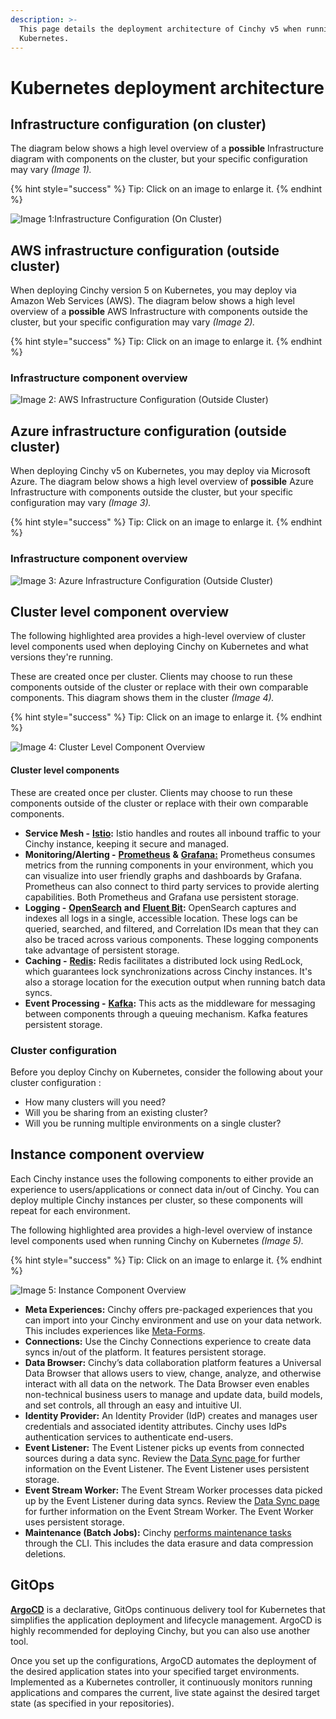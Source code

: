 ```yaml
---
description: >-
  This page details the deployment architecture of Cinchy v5 when running on
  Kubernetes.
---
```


# Kubernetes deployment architecture


## Infrastructure configuration (on cluster)

The diagram below shows a high level overview of a **possible** Infrastructure diagram with components on the cluster, but your specific configuration may vary _(Image 1)._

{% hint style="success" %}
Tip: Click on an image to enlarge it.
{% endhint %}

![Image 1:Infrastructure Configuration (On Cluster)](<../../../../.gitbook/assets/Technical Deep Dive - Tech Stack (1).png>)

## AWS infrastructure configuration (outside cluster)

When deploying Cinchy version 5 on Kubernetes, you may deploy via Amazon Web Services (AWS). The diagram below shows a high level overview of a **possible** AWS Infrastructure with components outside the cluster, but your specific configuration may vary _(Image 2)._

{% hint style="success" %}
Tip: Click on an image to enlarge it.
{% endhint %}

### Infrastructure component overview

![Image 2: AWS Infrastructure Configuration (Outside Cluster)](<../../../../.gitbook/assets/DNB Cloud Architecture - AWS.png>)

## Azure infrastructure configuration (outside cluster)

When deploying Cinchy v5 on Kubernetes, you may deploy via Microsoft Azure. The diagram below shows a high level overview of **possible** Azure Infrastructure with components outside the cluster, but your specific configuration may vary _(Image 3)._

{% hint style="success" %}
Tip: Click on an image to enlarge it.
{% endhint %}

### Infrastructure component overview

![Image 3: Azure Infrastructure Configuration (Outside Cluster)](<../../../../.gitbook/assets/DNB Cloud Architecture - Azure (2).png>)

## Cluster level component overview

The following highlighted area provides a high-level overview of cluster level components used when deploying Cinchy on Kubernetes and what versions they're running.

These are created once per cluster. Clients may choose to run these components outside of the cluster or replace with their own comparable components. This diagram shows them in the cluster _(Image 4)._

{% hint style="success" %}
Tip: Click on an image to enlarge it.
{% endhint %}

![Image 4: Cluster Level Component Overview](<../../../../.gitbook/assets/Cluster components Technical Deep Dive - Tech Stack copy 2.png>)

#### Cluster level components

These are created once per cluster. Clients may choose to run these components outside of the cluster or replace with their own comparable components.

* **Service Mesh -** [**Istio**](https://istio.io/)**:** Istio handles and routes all inbound traffic to your Cinchy instance, keeping it secure and managed.
* **Monitoring/Alerting -** [**Prometheus**](https://prometheus.io/) **&** [**Grafana:**](https://prometheus.io/docs/visualization/grafana/) Prometheus consumes metrics from the running components in your environment, which you can visualize into user friendly graphs and dashboards by Grafana. Prometheus can also connect to third party services to provide alerting capabilities. Both Prometheus and Grafana use persistent storage.
* **Logging -** [**OpenSearch**](https://opensearch.org/) **and** [**Fluent Bit**](https://fluentbit.io/)**:** OpenSearch captures and indexes all logs in a single, accessible location. These logs can be queried, searched, and filtered, and Correlation IDs mean that they can also be traced across various components. These logging components take advantage of persistent storage.
* **Caching -** [**Redis**](https://redis.io/)**:** Redis facilitates a distributed lock using RedLock, which guarantees lock synchronizations across Cinchy instances. It's also a storage location for the execution output when running batch data syncs.
* **Event Processing -** [**Kafka**](https://kafka.apache.org/)**:** This acts as the middleware for messaging between components through a queuing mechanism. Kafka features persistent storage.

### Cluster configuration

Before you deploy Cinchy on Kubernetes, consider the following about your cluster configuration :

* How many clusters will you need?
* Will you be sharing from an existing cluster?
* Will you be running multiple environments on a single cluster?

## Instance component overview

Each Cinchy instance uses the following components to either provide an experience to users/applications or connect data in/out of Cinchy. You can deploy multiple Cinchy instances per cluster, so these components will repeat for each environment.

The following highlighted area provides a high-level overview of instance level components used when running Cinchy on Kubernetes _(Image 5)._

{% hint style="success" %}
Tip: Click on an image to enlarge it.
{% endhint %}

![Image 5: Instance Component Overview](<../../../../.gitbook/assets/Instance components Technical Deep Dive - Tech Stack copy.png>)

* **Meta Experiences:** Cinchy offers pre-packaged experiences that you can import into your Cinchy environment and use on your data network. This includes experiences like [Meta-Forms](https://cinchy.gitbook.io/cinchy-meta-forms/).
* **Connections:** Use the Cinchy Connections experience to create data syncs in/out of the platform. It features persistent storage.
* **Data Browser:** Cinchy’s data collaboration platform features a Universal Data Browser that allows users to view, change, analyze, and otherwise interact with all data on the network. The Data Browser even enables non-technical business users to manage and update data, build models, and set controls, all through an easy and intuitive UI.
* **Identity Provider:** An Identity Provider (IdP) creates and manages user credentials and associated identity attributes. Cinchy uses IdPs authentication services to authenticate end-users.
* **Event Listener:** The Event Listener picks up events from connected sources during a data sync. Review the [Data Sync page ](https://cli.docs.cinchy.com/) for further information on the Event Listener. The Event Listener uses persistent storage.
* **Event Stream Worker:** The Event Stream Worker processes data picked up by the Event Listener during data syncs. Review the [ Data Sync page ](https://cli.docs.cinchy.com/)for further information on the Event Stream Worker. The Event Worker uses persistent storage.
* **Maintenance (Batch Jobs):** Cinchy [performs maintenance tasks](https://cinchy.gitbook.io/cinchy-v5.0.0/deployment-guide/deployment-guide/maintenance#maintenance) through the CLI. This includes the data erasure and data compression deletions.

## GitOps

[**ArgoCD**](https://argo-cd.readthedocs.io/en/stable/) is a declarative, GitOps continuous delivery tool for Kubernetes that simplifies the application deployment and lifecycle management. ArgoCD is highly recommended for deploying Cinchy, but you can also use another tool.

Once you set up the configurations, ArgoCD automates the deployment of the desired application states into your specified target environments. Implemented as a Kubernetes controller, it continuously monitors running applications and compares the current, live state against the desired target state (as specified in your repositories).
